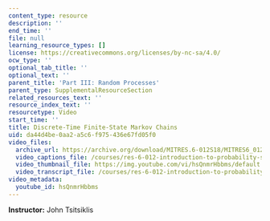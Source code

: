 ```yaml
---
content_type: resource
description: ''
end_time: ''
file: null
learning_resource_types: []
license: https://creativecommons.org/licenses/by-nc-sa/4.0/
ocw_type: ''
optional_tab_title: ''
optional_text: ''
parent_title: 'Part III: Random Processes'
parent_type: SupplementalResourceSection
related_resources_text: ''
resource_index_text: ''
resourcetype: Video
start_time: ''
title: Discrete-Time Finite-State Markov Chains
uid: da44d4be-0aa2-a5c6-f975-436e67fd05f0
video_files:
  archive_url: https://archive.org/download/MITRES.6-012S18/MITRES6_012S18_L24-04_300k.mp4
  video_captions_file: /courses/res-6-012-introduction-to-probability-spring-2018/9dab90c9c147563cbe0f84fd9b1ef5dc_hsQnmrHbbms.vtt
  video_thumbnail_file: https://img.youtube.com/vi/hsQnmrHbbms/default.jpg
  video_transcript_file: /courses/res-6-012-introduction-to-probability-spring-2018/f02929e77a4e43c43c97fcd78d114674_hsQnmrHbbms.pdf
video_metadata:
  youtube_id: hsQnmrHbbms
---
```


**Instructor:** John Tsitsiklis

